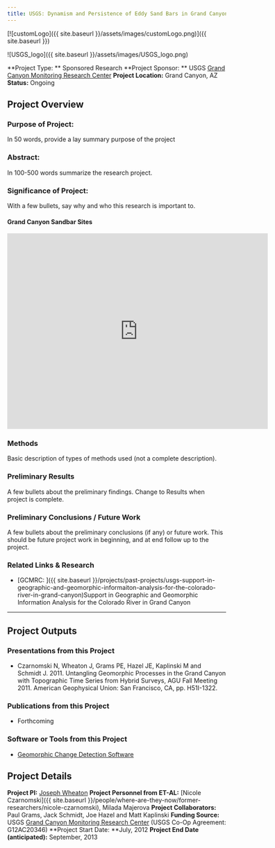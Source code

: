 ```yaml
---
title: USGS: Dynamism and Persistence of Eddy Sand Bars in Grand Canyon
---
```


[![customLogo]({{ site.baseurl }}/assets/images/customLogo.png)]({{ site.baseurl }})

![USGS_logo]({{ site.baseurl }}/assets/images/USGS_logo.png)

**Project Type: ** Sponsored Research
**Project Sponsor: ** USGS [Grand Canyon Monitoring Research Center](http://gcmrc.gov/)
**Project Location:** Grand Canyon, AZ
**Status:**   Ongoing

## Project Overview

### Purpose of Project:

In 50 words, provide a lay summary purpose of the project

### Abstract:

In 100-500 words summarize the research project.

### Significance of Project:

With a few bullets, say why and who this research is important to.

#### Grand Canyon Sandbar Sites

<iframe src="https://www.google.com/maps/embed?pb=!1m10!1m8!1m3!1d605865.0127078198!2d-111.832581!3d36.264207!3m2!1i1024!2i768!4f13.1!5e1!3m2!1sen!2sus!4v1504994095153" width="600" height="450" frameborder="0" style="border:0" allowfullscreen></iframe>

### Methods

Basic description of types of methods used (not a complete description). 

### Preliminary Results

A few bullets about the preliminary findings. Change to Results when project is complete.

### Preliminary Conclusions / Future Work

A few bullets about the preliminary conclusions (if any) or future work. This should be future project work in beginning, and at end follow up to the project.

### Related Links & Research

- [GCMRC: ]({{ site.baseurl }}/projects/past-projects/usgs-support-in-geographic-and-geomorphic-informaiton-analysis-for-the-colorado-river-in-grand-canyon)Support in Geographic and Geomorphic Information Analysis for the Colorado River in Grand Canyon

------

## Project Outputs

### Presentations from this Project

- Czarnomski N, Wheaton J, Grams PE, Hazel JE, Kaplinski M and Schmidt J. 2011. Untangling Geomorphic Processes in the Grand Canyon with Topographic Time Series from Hybrid Surveys, AGU Fall Meeting 2011. American Geophysical Union: San Francisco, CA, pp. H51I-1322.

### Publications from this Project

- Forthcoming

### Software or Tools from this Project

- [Geomorphic Change Detection Software](http://gcd.joewheaton.org/)

## Project Details

**Project PI:**  [Joseph Wheaton](http://joewheaton.org/) 
**Project Personnel from ET-AL:** [Nicole Czarnomski]({{ site.baseurl }}/people/where-are-they-now/former-researchers/nicole-czarnomski), Milada Majerova
**Project Collaborators:** Paul Grams, Jack Schmidt, Joe Hazel and Matt Kaplinski
**Funding Source:** USGS [Grand Canyon Monitoring Research Center](http://gcmrc.gov/) (USGS Co-Op Agreement: G12AC20346)
**Project Start Date: **July, 2012
**Project End Date (anticipated):** September, 2013